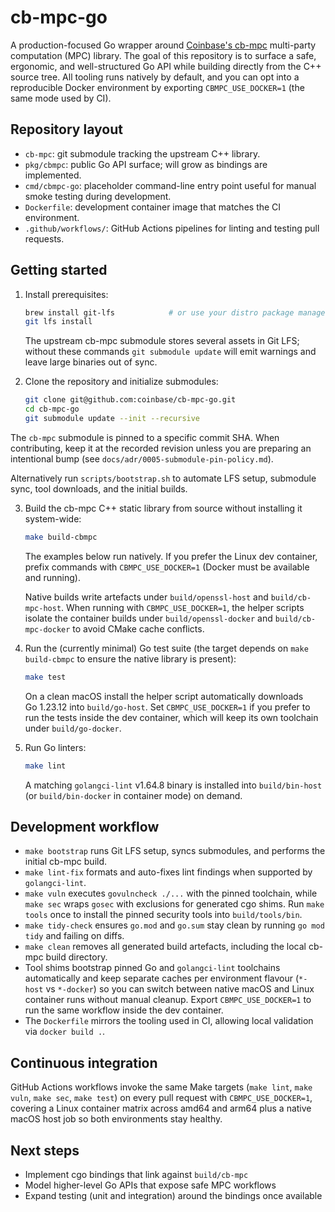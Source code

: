 # cb-mpc-go

A production-focused Go wrapper around [Coinbase's cb-mpc](https://github.com/coinbase/cb-mpc) multi-party computation (MPC) library. The goal of this repository is to surface a safe, ergonomic, and well-structured Go API while building directly from the C++ source tree. All tooling runs natively by default, and you can opt into a reproducible Docker environment by exporting `CBMPC_USE_DOCKER=1` (the same mode used by CI).

## Repository layout

- `cb-mpc`: git submodule tracking the upstream C++ library.
- `pkg/cbmpc`: public Go API surface; will grow as bindings are implemented.
- `cmd/cbmpc-go`: placeholder command-line entry point useful for manual smoke testing during development.
- `Dockerfile`: development container image that matches the CI environment.
- `.github/workflows/`: GitHub Actions pipelines for linting and testing pull requests.

## Getting started

1. Install prerequisites:

   ```bash
   brew install git-lfs            # or use your distro package manager
   git lfs install
   ```

   The upstream cb-mpc submodule stores several assets in Git LFS; without these commands `git submodule update` will emit warnings and leave large binaries out of sync.

2. Clone the repository and initialize submodules:

   ```bash
   git clone git@github.com:coinbase/cb-mpc-go.git
   cd cb-mpc-go
   git submodule update --init --recursive
   ```

  The `cb-mpc` submodule is pinned to a specific commit SHA. When contributing, keep it at the recorded revision unless you are preparing an intentional bump (see `docs/adr/0005-submodule-pin-policy.md`).

   Alternatively run `scripts/bootstrap.sh` to automate LFS setup, submodule sync, tool downloads, and the initial builds.

3. Build the cb-mpc C++ static library from source without installing it system-wide:

   ```bash
   make build-cbmpc
   ```

   The examples below run natively. If you prefer the Linux dev container, prefix commands with `CBMPC_USE_DOCKER=1` (Docker must be available and running).

   Native builds write artefacts under `build/openssl-host` and `build/cb-mpc-host`. When running with `CBMPC_USE_DOCKER=1`, the helper scripts isolate the container builds under `build/openssl-docker` and `build/cb-mpc-docker` to avoid CMake cache conflicts.

4. Run the (currently minimal) Go test suite (the target depends on `make build-cbmpc` to ensure the native library is present):

   ```bash
   make test
   ```

   On a clean macOS install the helper script automatically downloads Go 1.23.12 into `build/go-host`. Set `CBMPC_USE_DOCKER=1` if you prefer to run the tests inside the dev container, which will keep its own toolchain under `build/go-docker`.

5. Run Go linters:

   ```bash
   make lint
   ```

   A matching `golangci-lint` v1.64.8 binary is installed into `build/bin-host` (or `build/bin-docker` in container mode) on demand.

## Development workflow

- `make bootstrap` runs Git LFS setup, syncs submodules, and performs the initial cb-mpc build.
- `make lint-fix` formats and auto-fixes lint findings when supported by `golangci-lint`.
- `make vuln` executes `govulncheck ./...` with the pinned toolchain, while `make sec` wraps `gosec` with exclusions for generated cgo shims. Run `make tools` once to install the pinned security tools into `build/tools/bin`.
- `make tidy-check` ensures `go.mod` and `go.sum` stay clean by running `go mod tidy` and failing on diffs.
- `make clean` removes all generated build artefacts, including the local cb-mpc build directory.
- Tool shims bootstrap pinned Go and `golangci-lint` toolchains automatically and keep separate caches per environment flavour (`*-host` vs `*-docker`) so you can switch between native macOS and Linux container runs without manual cleanup. Export `CBMPC_USE_DOCKER=1` to run the same workflow inside the dev container.
- The `Dockerfile` mirrors the tooling used in CI, allowing local validation via `docker build .`.

## Continuous integration

GitHub Actions workflows invoke the same Make targets (`make lint`, `make vuln`, `make sec`, `make test`) on every pull request with `CBMPC_USE_DOCKER=1`, covering a Linux container matrix across amd64 and arm64 plus a native macOS host job so both environments stay healthy.

## Next steps

- Implement cgo bindings that link against `build/cb-mpc`
- Model higher-level Go APIs that expose safe MPC workflows
- Expand testing (unit and integration) around the bindings once available
